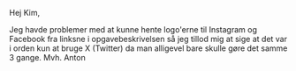 Hej Kim,

Jeg havde problemer med at kunne hente logo'erne til Instagram og Facebook fra linksne i opgavebeskrivelsen så jeg tillod mig at sige at det var i orden kun at bruge X (Twitter) da man alligevel bare skulle gøre det samme 3 gange.
Mvh. Anton
